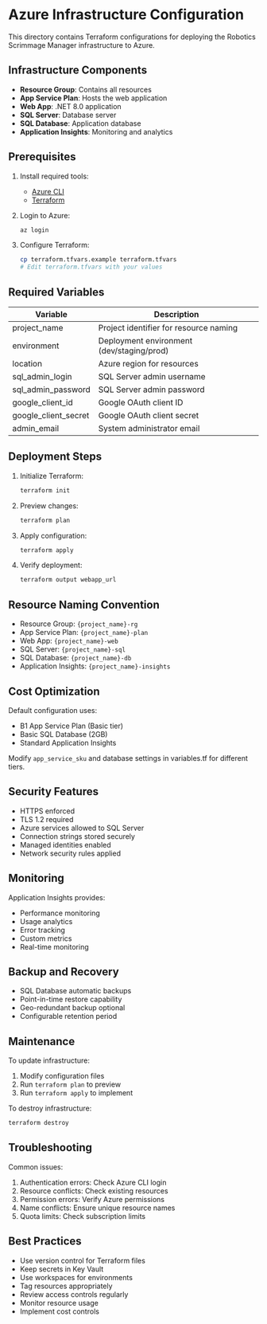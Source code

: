 # Azure Infrastructure Configuration

This directory contains Terraform configurations for deploying the Robotics Scrimmage Manager infrastructure to Azure.

## Infrastructure Components

- **Resource Group**: Contains all resources
- **App Service Plan**: Hosts the web application
- **Web App**: .NET 8.0 application
- **SQL Server**: Database server
- **SQL Database**: Application database
- **Application Insights**: Monitoring and analytics

## Prerequisites

1. Install required tools:
   - [Azure CLI](https://docs.microsoft.com/en-us/cli/azure/install-azure-cli)
   - [Terraform](https://www.terraform.io/downloads.html)

2. Login to Azure:
   ```bash
   az login
   ```

3. Configure Terraform:
   ```bash
   cp terraform.tfvars.example terraform.tfvars
   # Edit terraform.tfvars with your values
   ```

## Required Variables

| Variable | Description |
|----------|-------------|
| project_name | Project identifier for resource naming |
| environment | Deployment environment (dev/staging/prod) |
| location | Azure region for resources |
| sql_admin_login | SQL Server admin username |
| sql_admin_password | SQL Server admin password |
| google_client_id | Google OAuth client ID |
| google_client_secret | Google OAuth client secret |
| admin_email | System administrator email |

## Deployment Steps

1. Initialize Terraform:
   ```bash
   terraform init
   ```

2. Preview changes:
   ```bash
   terraform plan
   ```

3. Apply configuration:
   ```bash
   terraform apply
   ```

4. Verify deployment:
   ```bash
   terraform output webapp_url
   ```

## Resource Naming Convention

- Resource Group: `{project_name}-rg`
- App Service Plan: `{project_name}-plan`
- Web App: `{project_name}-web`
- SQL Server: `{project_name}-sql`
- SQL Database: `{project_name}-db`
- Application Insights: `{project_name}-insights`

## Cost Optimization

Default configuration uses:
- B1 App Service Plan (Basic tier)
- Basic SQL Database (2GB)
- Standard Application Insights

Modify `app_service_sku` and database settings in variables.tf for different tiers.

## Security Features

- HTTPS enforced
- TLS 1.2 required
- Azure services allowed to SQL Server
- Connection strings stored securely
- Managed identities enabled
- Network security rules applied

## Monitoring

Application Insights provides:
- Performance monitoring
- Usage analytics
- Error tracking
- Custom metrics
- Real-time monitoring

## Backup and Recovery

- SQL Database automatic backups
- Point-in-time restore capability
- Geo-redundant backup optional
- Configurable retention period

## Maintenance

To update infrastructure:
1. Modify configuration files
2. Run `terraform plan` to preview
3. Run `terraform apply` to implement

To destroy infrastructure:
```bash
terraform destroy
```

## Troubleshooting

Common issues:
1. Authentication errors: Check Azure CLI login
2. Resource conflicts: Check existing resources
3. Permission errors: Verify Azure permissions
4. Name conflicts: Ensure unique resource names
5. Quota limits: Check subscription limits

## Best Practices

- Use version control for Terraform files
- Keep secrets in Key Vault
- Use workspaces for environments
- Tag resources appropriately
- Review access controls regularly
- Monitor resource usage
- Implement cost controls
